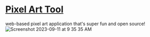 # <a href="pixel.JesseJesse.com">Pixel Art Tool</a>
web-based pixel art application that's super fun and open source!
![Screenshot 2023-09-11 at 9 35 35 AM](https://github.com/sudo-self/pixel-art-/assets/119916323/486675ee-ee0d-44d3-a729-9cd8cb73068c)
